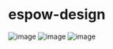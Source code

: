 # espow-design

![image](https://github.com/Tw1chee2k/Oasis_Bookshop.github.io/assets/117592041/dc1dcb40-57c8-4e11-a736-a0a7ef0c145f)
![image](https://github.com/Tw1chee2k/Oasis_Bookshop.github.io/assets/117592041/2b151d9b-d4e7-4890-a576-0bd780d9b2b6)
![image](https://github.com/Tw1chee2k/Oasis_Bookshop.github.io/assets/117592041/7a35f42d-a782-46e5-a179-89b55a134735)


